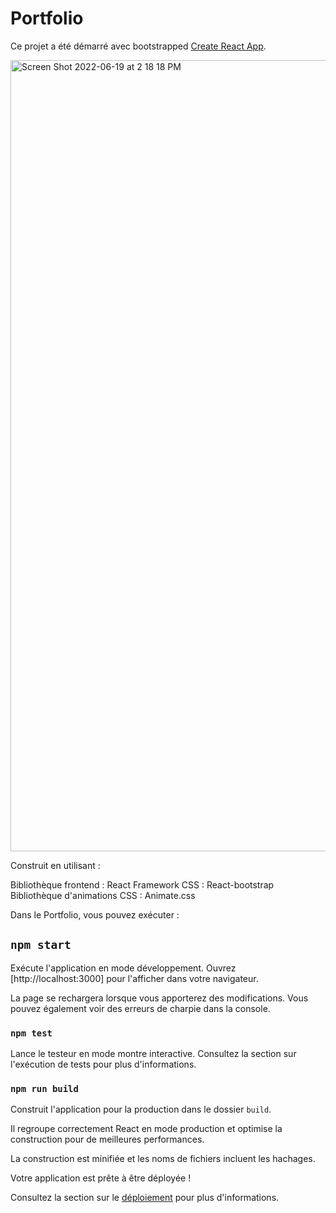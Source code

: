 # Portfolio


Ce projet a été démarré avec bootstrapped [Create React App](https://github.com/facebook/create-react-app).

<img width="1266" alt="Screen Shot 2022-06-19 at 2 18 18 PM" src="">

Construit en utilisant :

Bibliothèque frontend : React
Framework CSS : React-bootstrap
Bibliothèque d'animations CSS : Animate.css

Dans le Portfolio, vous pouvez exécuter :

## `npm start`

Exécute l'application en mode développement.
Ouvrez [http://localhost:3000] pour l'afficher dans votre navigateur.

La page se rechargera lorsque vous apporterez des modifications.
Vous pouvez également voir des erreurs de charpie dans la console.

### `npm test`

Lance le testeur en mode montre interactive.
Consultez la section sur l'exécution de tests pour plus d'informations.

### `npm run build`

Construit l'application pour la production dans le dossier `build`.

Il regroupe correctement React en mode production et optimise la construction pour de meilleures performances.

La construction est minifiée et les noms de fichiers incluent les hachages.

Votre application est prête à être déployée !

Consultez la section sur le [déploiement](https://facebook.github.io/create-react-app/docs/deployment) pour plus d'informations.

